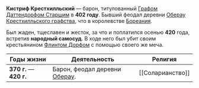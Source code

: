**Кистриф Крестхилльский** — барон, титулованный [Графом Даттендорфом Старшим](Даттендорф%20Старший) в **402 году**. Бывший феодал деревни [Оберау](Оберау.md) [Крестхилльского графства](Крестхилл.md), что в королевстве [Бореания](Бореания).

Был жаден, тщеславен и жесток, за что и поплатился осенью **420** года, встретив **народный самосуд**. В ходе него был убит своим крестьянином [Флинтом Дорфом](Флинт%20Дорф.md) с помощью своего же меча.

| Годы жизни               | Деятельность                            | Религия          |
| ------------------------ | --------------------------------------- | ---------------- |
| **370  г.** — **420 г.** | Барон, феодал деревни [Оберау](Оберау.md). | [[Соларианство]] |
